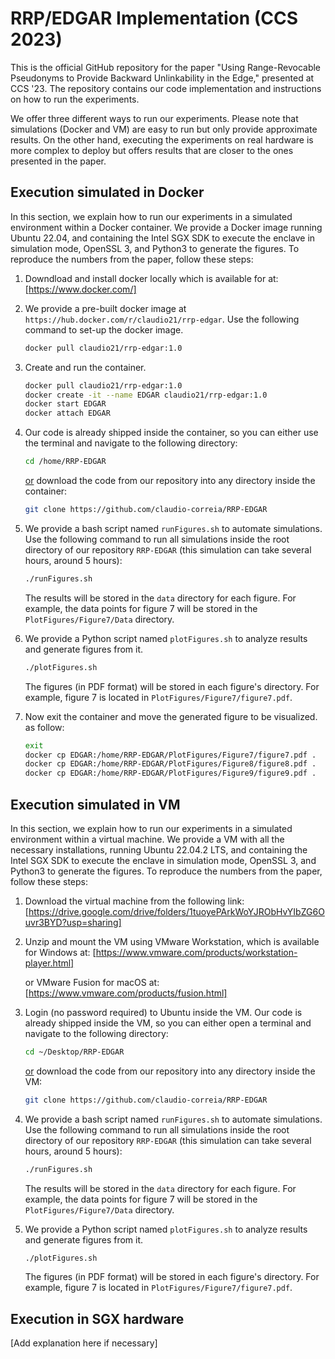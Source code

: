 

# RRP/EDGAR Implementation (CCS 2023)

This is the official GitHub repository for the paper "Using Range-Revocable Pseudonyms to Provide Backward Unlinkability in the Edge," presented at CCS '23. The repository contains our code implementation and instructions on how to run the experiments. 

We offer three different ways to run our experiments. Please note that simulations (Docker and VM) are easy to run but only provide approximate results. On the other hand, executing the experiments on real hardware is more complex to deploy but offers results that are closer to the ones presented in the paper.

## Execution simulated in Docker

In this section, we explain how to run our experiments in a simulated environment within a Docker container. We provide a Docker image running Ubuntu 22.04, and containing the Intel SGX SDK to execute the enclave in simulation mode, OpenSSL 3, and Python3 to generate the figures. To reproduce the numbers from the paper, follow these steps:
1. Downdload and install docker locally which is available for  at:
   [https://www.docker.com/]

2. We provide a pre-built docker image at  `https://hub.docker.com/r/claudio21/rrp-edgar`. Use the following command to set-up the docker image.
   ```bash
   docker pull claudio21/rrp-edgar:1.0
   ```
   

3. Create and run the container. 
   ```bash
   docker pull claudio21/rrp-edgar:1.0
   docker create -it --name EDGAR claudio21/rrp-edgar:1.0
   docker start EDGAR
   docker attach EDGAR 
   ```
   

4. Our code is already shipped inside the container, so you can either use the terminal and navigate to the following directory:
   ```bash
   cd /home/RRP-EDGAR
   ```
   <ins>or</ins> download the code from our repository into any directory inside the container:
   ```bash
   git clone https://github.com/claudio-correia/RRP-EDGAR
   ```

5. We provide a bash script named `runFigures.sh` to automate simulations. Use the following command to run all simulations inside the root directory of our repository `RRP-EDGAR` (this simulation can take several hours, around 5 hours):
   ```bash
   ./runFigures.sh 
   ```
   The results will be stored in the `data` directory for each figure. For example, the data points for figure 7 will be stored in the `PlotFigures/Figure7/Data` directory.

6. We provide a Python script named `plotFigures.sh` to analyze results and generate figures from it.
   ```bash
   ./plotFigures.sh 
   ```
   The figures (in PDF format) will be stored in each figure's directory. For example, figure 7 is located in `PlotFigures/Figure7/figure7.pdf`.
7. Now exit the container and move the generated figure to be visualized. as follow:
   ```bash
   exit
   docker cp EDGAR:/home/RRP-EDGAR/PlotFigures/Figure7/figure7.pdf .
   docker cp EDGAR:/home/RRP-EDGAR/PlotFigures/Figure8/figure8.pdf .
   docker cp EDGAR:/home/RRP-EDGAR/PlotFigures/Figure9/figure9.pdf .
   ```










## Execution simulated in VM

In this section, we explain how to run our experiments in a simulated environment within a virtual machine. We provide a VM with all the necessary installations, running Ubuntu 22.04.2 LTS, and containing the Intel SGX SDK to execute the enclave in simulation mode, OpenSSL 3, and Python3 to generate the figures. To reproduce the numbers from the paper, follow these steps:

1. Download the virtual machine from the following link:
   [https://drive.google.com/drive/folders/1tuoyePArkWoYJRObHvYIbZG6Ouvr3BYD?usp=sharing]

2. Unzip and mount the VM using VMware Workstation, which is available for Windows at:
   [https://www.vmware.com/products/workstation-player.html]

     or VMware Fusion for macOS at:
   [https://www.vmware.com/products/fusion.html]

4. Login (no password required) to Ubuntu inside the VM. Our code is already shipped inside the VM, so you can either open a terminal and navigate to the following directory:
   ```bash
   cd ~/Desktop/RRP-EDGAR
   ```
   <ins>or</ins> download the code from our repository into any directory inside the VM:
   ```bash
   git clone https://github.com/claudio-correia/RRP-EDGAR
   ```

5. We provide a bash script named `runFigures.sh` to automate simulations. Use the following command to run all simulations inside the root directory of our repository `RRP-EDGAR` (this simulation can take several hours, around 5 hours):
   ```bash
   ./runFigures.sh 
   ```
   The results will be stored in the `data` directory for each figure. For example, the data points for figure 7 will be stored in the `PlotFigures/Figure7/Data` directory.

6. We provide a Python script named `plotFigures.sh` to analyze results and generate figures from it.
   ```bash
   ./plotFigures.sh 
   ```
   The figures (in PDF format) will be stored in each figure's directory. For example, figure 7 is located in `PlotFigures/Figure7/figure7.pdf`.

## Execution in SGX hardware

[Add explanation here if necessary]